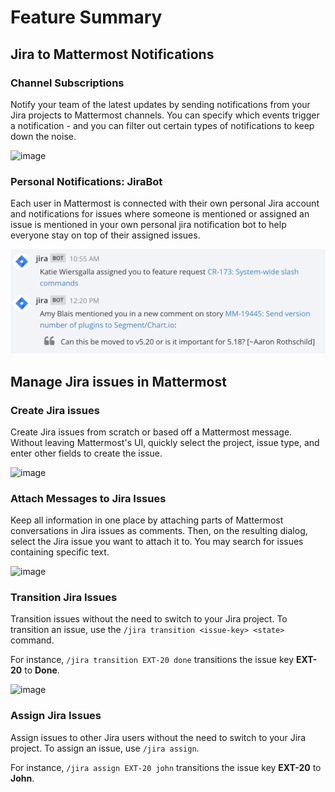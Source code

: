 # Feature Summary

## Jira to Mattermost Notifications

### Channel Subscriptions

Notify your team of the latest updates by sending notifications from your Jira projects to Mattermost channels. You can specify which events trigger a notification - and you can filter out certain types of notifications to keep down the noise.

![image](https://user-images.githubusercontent.com/13119842/59113100-6cd7a800-8912-11e9-9e23-3639c0eb9c4d.png)

### Personal Notifications: JiraBot

Each user in Mattermost is connected with their own personal Jira account and notifications for issues where someone is mentioned or assigned an issue is mentioned in your own personal jira notification bot to help everyone stay on top of their assigned issues.

![A personal JiraBot helps keep you on top of your relevant Jira activities](.gitbook/assets/image%20%287%29.png)

## Manage Jira issues in Mattermost

### Create Jira issues

Create Jira issues from scratch or based off a Mattermost message. Without leaving Mattermost's UI, quickly select the project, issue type, and enter other fields to create the issue.

![image](https://user-images.githubusercontent.com/13119842/59113188-985a9280-8912-11e9-9def-9a7382b4137e.png)

### Attach Messages to Jira Issues

Keep all information in one place by attaching parts of Mattermost conversations in Jira issues as comments. Then, on the resulting dialog, select the Jira issue you want to attach it to. You may search for issues containing specific text.

![image](https://user-images.githubusercontent.com/13119842/59113267-b627f780-8912-11e9-90ec-417d430de7e6.png)

### Transition Jira Issues

Transition issues without the need to switch to your Jira project. To transition an issue, use the `/jira transition <issue-key> <state>` command.

For instance, `/jira transition EXT-20 done` transitions the issue key **EXT-20** to **Done**.

![image](https://user-images.githubusercontent.com/13119842/59113377-dfe11e80-8912-11e9-8971-f869fa123366.png)

### Assign Jira Issues

Assign issues to other Jira users without the need to switch to your Jira project. To assign an issue, use `/jira assign`.

For instance, `/jira assign EXT-20 john` transitions the issue key **EXT-20** to **John**.
